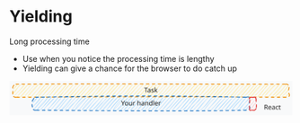 # Yielding
Long processing time

- Use when you notice the processing time is lengthy
- Yielding can give a chance for the browser to do catch up

<div class="flex justify-center h-full">
  <img src="../images/use-yielding.svg"/>
</div>

<!--
check the performance panel and profile an interaction if it feels slow to use

use 4/6x cpu slowdown, more similar to mobile device speed
-->
